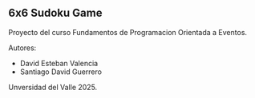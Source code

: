 ## 6x6 Sudoku Game

Proyecto del curso Fundamentos de Programacion Orientada a Eventos.

Autores:
- David Esteban Valencia
- Santiago David Guerrero


Unversidad del Valle 2025.